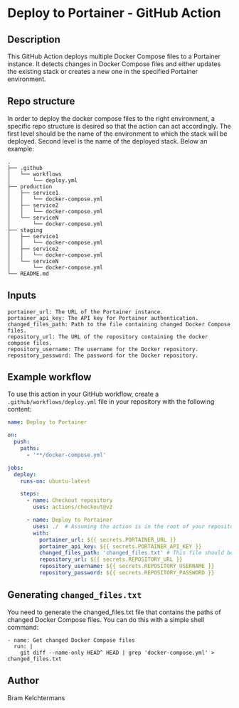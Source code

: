 # Deploy to Portainer - GitHub Action

## Description
This GitHub Action deploys multiple Docker Compose files to a Portainer instance. It detects changes in Docker Compose files and either updates the existing stack or creates a new one in the specified Portainer environment.

## Repo structure
In order to deploy the docker compose files to the right environment, a specific repo structure is desired so that the action can act accordingly. The first level should be the name of the environment to which the stack will be deployed. Second level is the name of the deployed stack.
Below an example:
```
.
├── .github
│   └── workflows
│       └── deploy.yml
├── production
│   ├── service1
│   │   └── docker-compose.yml
│   ├── service2
│   │   └── docker-compose.yml
│   └── serviceN
│       └── docker-compose.yml
├── staging
│   ├── service1
│   │   └── docker-compose.yml
│   ├── service2
│   │   └── docker-compose.yml
│   └── serviceN
│       └── docker-compose.yml
└── README.md

```

## Inputs
    portainer_url: The URL of the Portainer instance.
    portainer_api_key: The API key for Portainer authentication.
    changed_files_path: Path to the file containing changed Docker Compose files.
    repository_url: The URL of the repository containing the docker compose files.
    repository_username: The username for the Docker repository.
    repository_password: The password for the Docker repository.

## Example workflow
To use this action in your GitHub workflow, create a `.github/workflows/deploy.yml` file in your repository with the following content:

```yaml
name: Deploy to Portainer

on:
  push:
    paths:
      - '**/docker-compose.yml'

jobs:
  deploy:
    runs-on: ubuntu-latest

    steps:
      - name: Checkout repository
        uses: actions/checkout@v2

      - name: Deploy to Portainer
        uses: ./  # Assuming the action is in the root of your repository
        with:
          portainer_url: ${{ secrets.PORTAINER_URL }}
          portainer_api_key: ${{ secrets.PORTAINER_API_KEY }}
          changed_files_path: 'changed_files.txt' # This file should be generated by a previous step
          repository_url: ${{ secrets.REPOSITORY_URL }}
          repository_username: ${{ secrets.REPOSITORY_USERNAME }}
          repository_password: ${{ secrets.REPOSITORY_PASSWORD }}

```

## Generating `changed_files.txt`
You need to generate the changed_files.txt file that contains the paths of changed Docker Compose files. You can do this with a simple shell command:
```
- name: Get changed Docker Compose files
  run: |
    git diff --name-only HEAD^ HEAD | grep 'docker-compose.yml' > changed_files.txt
```

## Author
Bram Kelchtermans
